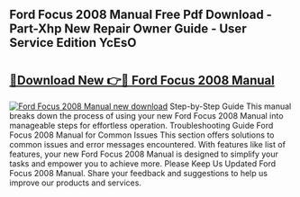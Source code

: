 ## Ford Focus 2008 Manual Free Pdf Download - Part-Xhp New Repair Owner Guide - User Service Edition YcEsO

# <h2><a href="http://bc26304.oget.top/?id=Ford+Focus+2008+Manual">🔗Download New 👉🔴 Ford Focus 2008 Manual</a></h2>

[![Ford Focus 2008 Manual new download](https://i.imgur.com/5g1atiW.png)](http://bc26304.oget.top/?id=Ford+Focus+2008+Manual)
Step-by-Step Guide This manual breaks down the process of using your new Ford Focus 2008 Manual into manageable steps for effortless operation. Troubleshooting Guide Ford Focus 2008 Manual for Common Issues This section offers solutions to common issues and error messages encountered. With features like list of features, your new Ford Focus 2008 Manual is designed to simplify your tasks and empower you to achieve more. Please Keep Us Updated Ford Focus 2008 Manual. Share your feedback and suggestions to help us improve our products and services.
